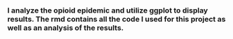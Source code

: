 ### I analyze the opioid epidemic and utilize ggplot to display results. The rmd contains all the code I used for this project as well as an analysis of the results.

